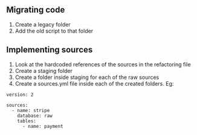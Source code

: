 ## Migrating code

1. Create a legacy folder
2. Add the old script to that folder

## Implementing sources

1. Look at the hardcoded references of the sources in the refactoring file
2. Create a staging folder
3. Create a folder inside staging for each of the raw sources
4. Create a sources.yml file inside each of the created folders. Eg:
```
version: 2

sources:
  - name: stripe
    database: raw
    tables:
      - name: payment
```